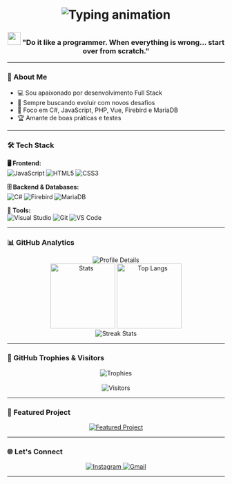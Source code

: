 <h1 align="center"> 
  <img src="https://readme-typing-svg.demolab.com?font=Fira+Code&weight=600&size=28&duration=4000&pause=1000&color=8A2BE2&center=true&vCenter=true&width=435&lines=Hello%2C+I'm+Alex+Bruno!;AMANTE+DA+TECNOLOGIA...;Full+Stack+Developer" alt="Typing animation" />
</h1>

<h3 align="center"> 
  <img src="https://media.giphy.com/media/WUlplcMpOCEmTGBtBW/giphy.gif" width="30"> 
  "Do it like a programmer. When everything is wrong... start over from scratch."
</h3>

---

### 🚀 About Me
- 💻 Sou apaixonado por desenvolvimento Full Stack
- 🚀 Sempre buscando evoluir com novos desafios
- 🎯 Foco em C#, JavaScript, PHP, Vue, Firebird e MariaDB
- 🏆 Amante de boas práticas e testes

---

### 🛠️ Tech Stack
  **🖥️ Frontend:**  
  ![JavaScript](https://img.shields.io/badge/JavaScript-F7DF1E?style=for-the-badge&logo=javascript&logoColor=black)
  ![HTML5](https://img.shields.io/badge/HTML5-E34F26?style=for-the-badge&logo=html5&logoColor=white)
  ![CSS3](https://img.shields.io/badge/CSS3-1572B6?style=for-the-badge&logo=css3&logoColor=white)

  **🗄️ Backend & Databases:**  
  ![C#](https://img.shields.io/badge/C%23-239120?style=for-the-badge&logo=c-sharp&logoColor=white)
  ![Firebird](https://img.shields.io/badge/Firebird-FF8C00?style=for-the-badge&logo=firebird&logoColor=white)
  ![MariaDB](https://img.shields.io/badge/MariaDB-003545?style=for-the-badge&logo=mariadb&logoColor=white)
 
  **🔧 Tools:**  
  ![Visual Studio](https://img.shields.io/badge/Visual_Studio-5C2D91?style=for-the-badge&logo=visual%20studio&logoColor=white)
  ![Git](https://img.shields.io/badge/Git-F05032?style=for-the-badge&logo=git&logoColor=white)
  ![VS Code](https://img.shields.io/badge/VSCode-007ACC?style=for-the-badge&logo=visual-studio-code&logoColor=white)

---

### 📊 GitHub Analytics
<div align="center">
  <img src="https://github-profile-summary-cards.vercel.app/api/cards/profile-details?username=AlexBruno099&theme=dracula" alt="Profile Details" />
  <br/>
  <img src="https://github-readme-stats.vercel.app/api?username=AlexBruno099&show_icons=true&theme=dracula&hide_border=true&rank_icon=github" height="150" alt="Stats" />
  <img src="https://github-readme-stats.vercel.app/api/top-langs/?username=AlexBruno099&layout=compact&theme=dracula&hide_border=true&langs_count=8" height="150" alt="Top Langs" />
  <br/>
  <img src="https://streak-stats.demolab.com?user=AlexBruno099&theme=dracula&hide_border=true&date_format=j%20M%5B%20Y%5D" alt="Streak Stats" />
</div>

---

### 🏅 GitHub Trophies & Visitors
<div align="center">
  <img src="https://github-profile-trophy.vercel.app/?username=AlexBruno099&theme=dracula&no-bg=true&no-frame=true" alt="Trophies" />
  <br/>
  <br/>
  <img src="https://visitor-badge.laobi.icu/badge?page_id=AlexBruno099.AlexBruno099&style=flat&color=8A2BE2" alt="Visitors"/>
</div>

---

### 🎯 Featured Project
<div align="center">
  <a href="https://github.com/AlexBruno099/Loja_Virtual">
    <img src="https://github-readme-stats.vercel.app/api/pin/?username=AlexBruno099&repo=Loja_Virtual&theme=dracula" alt="Featured Project" />
  </a>
</div>

---

### 🌐 Let's Connect
<div align="center"> 
  <a href="https://www.instagram.com/alex_bruno_ramos">
    <img src="https://img.shields.io/badge/Instagram-E4405F?style=for-the-badge&logo=instagram&logoColor=white" alt="Instagram" />
  </a>
  <a href="mailto:alexbrunorr099@gmail.com">
    <img src="https://img.shields.io/badge/Gmail-D14836?style=for-the-badge&logo=gmail&logoColor=white" alt="Gmail" />
  </a>
</div>

---

<p align="center">
</p>
